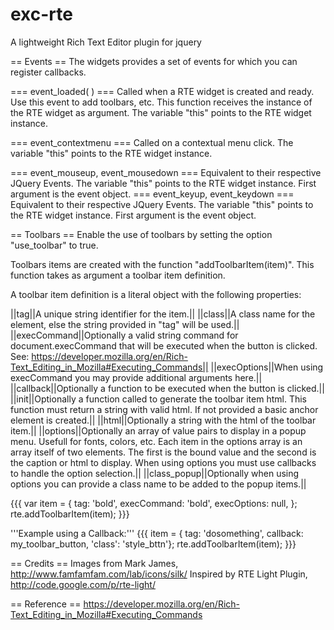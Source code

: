 exc-rte
=======

A lightweight Rich Text Editor plugin for jquery

== Events ==
The widgets provides a set of events for which you can register callbacks. 

=== event_loaded( ) ===
Called when a RTE widget is created and ready. Use this event to add toolbars, etc. This function receives the instance of the RTE widget as argument. The variable "this" points to the RTE widget instance.

=== event_contextmenu ===
Called on a contextual menu click. The variable "this" points to the RTE widget instance.

=== event_mouseup, event_mousedown ===
Equivalent to their respective JQuery Events. The variable "this" points to the RTE widget instance. First argument is the event object.
=== event_keyup, event_keydown ===
Equivalent to their respective JQuery Events. The variable "this" points to the RTE widget instance. First argument is the event object.

== Toolbars ==
Enable the use of toolbars by setting the option "use_toolbar" to true.

Toolbars items are created with the function "addToolbarItem(item)". This function takes as argument a toolbar item definition.

A toolbar item definition is a literal object with the following properties:

||tag||A unique string identifier for the item.||
||class||A class name for the element, else the string provided in "tag" will be used.||
||execCommand||Optionally a valid string command for document.execCommand that will be executed when the button is clicked. See: https://developer.mozilla.org/en/Rich-Text_Editing_in_Mozilla#Executing_Commands||
||execOptions||When using execCommand you may provide additional arguments here.||
||callback||Optionally a function to be executed when the button is clicked.||
||init||Optionally a function called to generate the toolbar item html. This function must return a string with valid html. If not provided a basic anchor element is created.||
||html||Optionally a string with the html of the toolbar item.||
||options||Optionally an array of value pairs to display in a popup menu. Usefull for fonts, colors, etc. Each item in the options array is an array itself of two elements. The first is the bound value and the second is the caption or html to display. When using options you must use callbacks to handle the option selection.|| 
||class_popup||Optionally when using options you can provide a class name to be added to the popup items.||

{{{
var item = { tag: 'bold', execCommand: 'bold', execOptions: null, };
rte.addToolbarItem(item);
}}}

'''Example using a Callback:'''
{{{
item = { tag: 'dosomething', callback: my_toolbar_button, 'class': 'style_bttn'};
rte.addToolbarItem(item);
}}}

== Credits ==
Images from Mark James, http://www.famfamfam.com/lab/icons/silk/
Inspired by RTE Light Plugin, http://code.google.com/p/rte-light/


== Reference ==
https://developer.mozilla.org/en/Rich-Text_Editing_in_Mozilla#Executing_Commands
